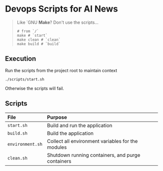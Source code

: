 # Devops Scripts for AI News

> Like `GNU **Make**? Don't use the scripts...
>
> ```shell
> # from `/`
> make # `start`
> make clean # `clean`
> make build # `build`
> ```

## Execution

Run the scripts from the project root to maintain context

```shell
./scripts/start.sh
```

Otherwise the scripts will fail.

## Scripts

| File             | Purpose                                           |
| :--------------- | :------------------------------------------------ |
| `start.sh`       | Build and run the application                     |
| `build.sh`       | Build the application                             |
| `environment.sh` | Collect all environment variables for the modules |
| `clean.sh`       | Shutdown running containers, and purge containers |
